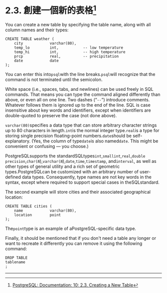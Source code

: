 # 2.3. 創建一個新的表格[^1]

You can create a new table by specifying the table name, along with all column names and their types:

```
CREATE TABLE weather (
    city            varchar(80),
    temp_lo         int,           -- low temperature
    temp_hi         int,           -- high temperature
    prcp            real,          -- precipitation
    date            date
);

```

You can enter this into`psql`with the line breaks.`psql`will recognize that the command is not terminated until the semicolon.

White space \(i.e., spaces, tabs, and newlines\) can be used freely in SQL commands. That means you can type the command aligned differently than above, or even all on one line. Two dashes \(“`--`”\) introduce comments. Whatever follows them is ignored up to the end of the line. SQL is case insensitive about key words and identifiers, except when identifiers are double-quoted to preserve the case \(not done above\).

`varchar(80)`specifies a data type that can store arbitrary character strings up to 80 characters in length.`int`is the normal integer type.`real`is a type for storing single precision floating-point numbers.`date`should be self-explanatory. \(Yes, the column of type`date`is also named`date`. This might be convenient or confusing — you choose.\)

PostgreSQLsupports the standardSQLtypes`int`,`smallint`,`real`,`double precision`,`char(`_`N`_\),`varchar(`_`N`_\),`date`,`time`,`timestamp`, and`interval`, as well as other types of general utility and a rich set of geometric types.PostgreSQLcan be customized with an arbitrary number of user-defined data types. Consequently, type names are not key words in the syntax, except where required to support special cases in theSQLstandard.

The second example will store cities and their associated geographical location:

```
CREATE TABLE cities (
    name            varchar(80),
    location        point
);

```

The`point`type is an example of aPostgreSQL-specific data type.

Finally, it should be mentioned that if you don't need a table any longer or want to recreate it differently you can remove it using the following command:

```
DROP TABLE 
tablename
;
```

---



[^1]: [PostgreSQL: Documentation: 10: 2.3. Creating a New Table](https://www.postgresql.org/docs/10/static/tutorial-table.html)


